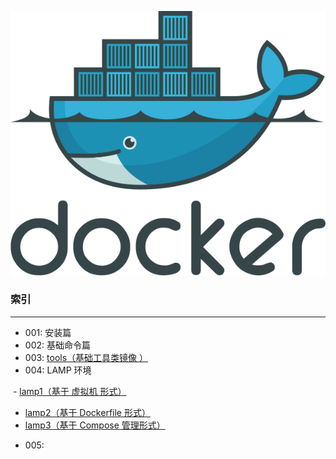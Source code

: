 ![docker logo](./logo.png)


### 索引
---

+ 001: 安装篇
+ 002: 基础命令篇
+ 003: [tools（基础工具类镜像 ）](./tools/)
+ 004: LAMP 环境

  - [lamp1（基于 虚拟机 形式）](./lamp1/)
  - [lamp2（基于 Dockerfile 形式）](./lamp2/)
  - [lamp3（基于 Compose 管理形式）](./lamp3/)
  
+ 005: 
